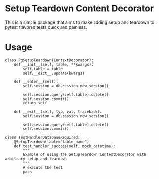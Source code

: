 # Setup Teardown Content Decorator

This is a simple package that aims to make adding setup and teardown to pytest flavored tests quick and painless.

# Usage
```
class PgSetupTeardown(ContextDecorator):
    def __init__(self, table, **kwargs):
        self.table = table
        self.__dict__.update(kwargs)

    def __enter__(self):
        self.session = db.session.new_session()

        self.session.query(self.table).delete()
        self.session.commit()
        return self

    def __exit__(self, typ, val, traceback):
        self.session = db.session.new_session()

        self.session.query(self.table).delete()
        self.session.commit()
```

```
class TestHandlerDatabaseRequired:
    @SetupTeardown(table="table_name")
    def test_handler_success(self, mock_datetime):
        """
        Example of using the SetupTeardown ContextDecorator with arbitrary setup and teardown
        """
        # execute the test
        pass
```
